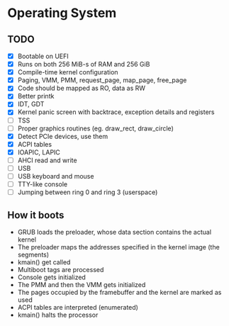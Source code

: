 # Operating System

## TODO
- [X] Bootable on UEFI
- [X] Runs on both 256 MiB-s of RAM and 256 GiB
- [X] Compile-time kernel configuration
- [X] Paging, VMM, PMM, request_page, map_page, free_page
- [X] Code should be mapped as RO, data as RW
- [X] Better printk
- [X] IDT, GDT
- [X] Kernel panic screen with backtrace, exception details and registers
- [ ] TSS
- [ ] Proper graphics routines (eg. draw_rect, draw_circle)
- [X] Detect PCIe devices, use them
- [X] ACPI tables
- [X] IOAPIC, LAPIC
- [ ] AHCI read and write
- [ ] USB
- [ ] USB keyboard and mouse
- [ ] TTY-like console
- [ ] Jumping between ring 0 and ring 3 (userspace)

## How it boots
- GRUB loads the preloader, whose data section contains the actual kernel
- The preloader maps the addresses specified in the kernel image (the segments)
- kmain() get called
- Multiboot tags are processed
- Console gets initialized
- The PMM and then the VMM gets initialized
- The pages occupied by the framebuffer and the kernel are marked as used
- ACPI tables are interpreted (enumerated)
- kmain() halts the processor
